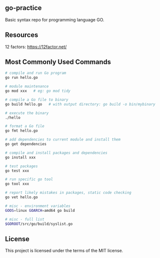 ## go-practice
Basic syntax repo for programming language GO.

## Resources
12 factors: https://12factor.net/

## Most Commonly Used Commands
```bash
# compile and run Go program
go run hello.go

# module maintenance
go mod xxx   # eg: go mod tidy

# compile a Go file to binary
go build hello.go   # with output directory: go build -o bin/mybinary

# execute the binary
./hello

# format a Go file
go fmt hello.go

# add dependencies to current module and install them
go get dependencies

# compile and install packages and dependencies
go install xxx

# test packages
go test xxx

# run specific go tool
go tool xxx

# report likely mistakes in packages, static code checking
go vet hello.go

# misc - environment variables
GOOS=linux GOARCH=amd64 go build

# misc - full list
$GOROOT/src/go/build/syslist.go
```

## License
This project is licensed under the terms of the MIT license.
